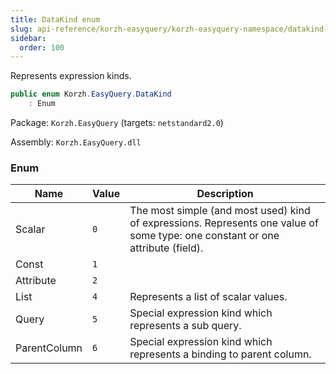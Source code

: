 ```yaml
---
title: DataKind enum
slug: api-reference/korzh-easyquery/korzh-easyquery-namespace/datakind-enum
sidebar:
  order: 100
---
```


Represents expression kinds.
```csharp
public enum Korzh.EasyQuery.DataKind
    : Enum

```
Package: `Korzh.EasyQuery` (targets: `netstandard2.0`)

Assembly: `Korzh.EasyQuery.dll`

### Enum

| Name | Value | Description | 
| --- | --- | --- | 
| Scalar | `0` | The most simple (and most used) kind of expressions.  Represents one value of some type: one constant or one attribute (field). | 
| Const | `1` |  | 
| Attribute | `2` |  | 
| List | `4` | Represents a list of scalar values. | 
| Query | `5` | Special expression kind which represents a sub query. | 
| ParentColumn | `6` | Special expression kind which represents a binding to parent column. |
